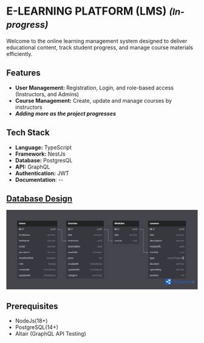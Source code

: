 # E-LEARNING PLATFORM (LMS) <small>***_(In-progress)_***</small>
Welcome to the online learning management system designed to deliver educational content, track student progress, and manage course materials efficiently.

## Features
- **User Management:** Registration, Login, and role-based access (Instructors, and Admins)
- **Course Management:** Create, update and manage courses by instructors
- ***Adding more as the project progresses***

## Tech Stack
- **Language:** TypeScript
- **Framework:** NestJs
- **Database:** PostgresQL
- **API:** GraphQL
- **Authentication:** JWT
- **Documentation**: --

## [Database Design](https://dbdiagram.io/d/672061a097a66db9a3981ca2)
![Database Design](./docs/db_diagram.png)

## Prerequisites
- NodeJs(18+)
- PostgreSQL(14+)
- Altair (GraphQL API Testing)